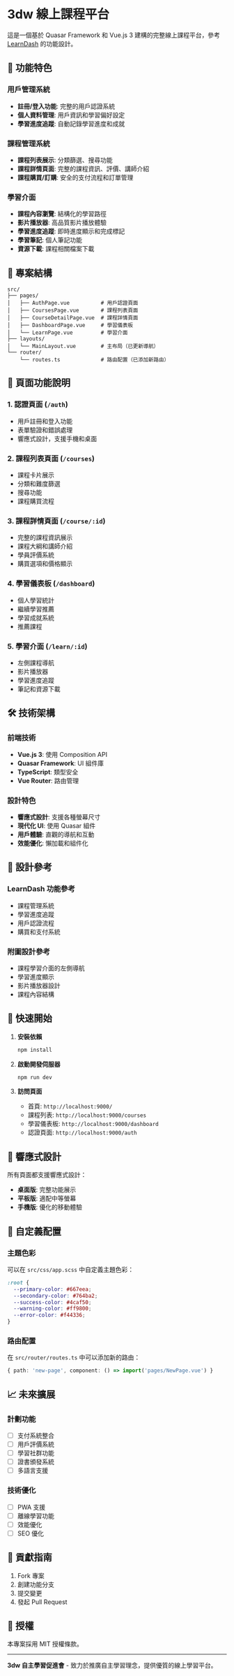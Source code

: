 # 3dw 線上課程平台

這是一個基於 Quasar Framework 和 Vue.js 3 建構的完整線上課程平台，參考 [LearnDash](https://www.learndash.com/) 的功能設計。

## 🚀 功能特色

### 用戶管理系統
- **註冊/登入功能**: 完整的用戶認證系統
- **個人資料管理**: 用戶資訊和學習偏好設定
- **學習進度追蹤**: 自動記錄學習進度和成就

### 課程管理系統
- **課程列表展示**: 分類篩選、搜尋功能
- **課程詳情頁面**: 完整的課程資訊、評價、講師介紹
- **課程購買/訂購**: 安全的支付流程和訂單管理

### 學習介面
- **課程內容瀏覽**: 結構化的學習路徑
- **影片播放器**: 高品質影片播放體驗
- **學習進度追蹤**: 即時進度顯示和完成標記
- **學習筆記**: 個人筆記功能
- **資源下載**: 課程相關檔案下載

## 📁 專案結構

```
src/
├── pages/
│   ├── AuthPage.vue          # 用戶認證頁面
│   ├── CoursesPage.vue       # 課程列表頁面
│   ├── CourseDetailPage.vue  # 課程詳情頁面
│   ├── DashboardPage.vue     # 學習儀表板
│   └── LearnPage.vue         # 學習介面
├── layouts/
│   └── MainLayout.vue        # 主布局（已更新導航）
└── router/
    └── routes.ts             # 路由配置（已添加新路由）
```

## 🎯 頁面功能說明

### 1. 認證頁面 (`/auth`)
- 用戶註冊和登入功能
- 表單驗證和錯誤處理
- 響應式設計，支援手機和桌面

### 2. 課程列表頁面 (`/courses`)
- 課程卡片展示
- 分類和難度篩選
- 搜尋功能
- 課程購買流程

### 3. 課程詳情頁面 (`/course/:id`)
- 完整的課程資訊展示
- 課程大綱和講師介紹
- 學員評價系統
- 購買選項和價格顯示

### 4. 學習儀表板 (`/dashboard`)
- 個人學習統計
- 繼續學習推薦
- 學習成就系統
- 推薦課程

### 5. 學習介面 (`/learn/:id`)
- 左側課程導航
- 影片播放器
- 學習進度追蹤
- 筆記和資源下載

## 🛠 技術架構

### 前端技術
- **Vue.js 3**: 使用 Composition API
- **Quasar Framework**: UI 組件庫
- **TypeScript**: 類型安全
- **Vue Router**: 路由管理

### 設計特色
- **響應式設計**: 支援各種螢幕尺寸
- **現代化 UI**: 使用 Quasar 組件
- **用戶體驗**: 直觀的導航和互動
- **效能優化**: 懶加載和組件化

## 🎨 設計參考

### LearnDash 功能參考
- 課程管理系統
- 學習進度追蹤
- 用戶認證流程
- 購買和支付系統

### 附圖設計參考
- 課程學習介面的左側導航
- 學習進度顯示
- 影片播放器設計
- 課程內容結構

## 🚀 快速開始

1. **安裝依賴**
   ```bash
   npm install
   ```

2. **啟動開發伺服器**
   ```bash
   npm run dev
   ```

3. **訪問頁面**
   - 首頁: `http://localhost:9000/`
   - 課程列表: `http://localhost:9000/courses`
   - 學習儀表板: `http://localhost:9000/dashboard`
   - 認證頁面: `http://localhost:9000/auth`

## 📱 響應式設計

所有頁面都支援響應式設計：
- **桌面版**: 完整功能展示
- **平板版**: 適配中等螢幕
- **手機版**: 優化的移動體驗

## 🔧 自定義配置

### 主題色彩
可以在 `src/css/app.scss` 中自定義主題色彩：
```scss
:root {
  --primary-color: #667eea;
  --secondary-color: #764ba2;
  --success-color: #4caf50;
  --warning-color: #ff9800;
  --error-color: #f44336;
}
```

### 路由配置
在 `src/router/routes.ts` 中可以添加新的路由：
```typescript
{ path: 'new-page', component: () => import('pages/NewPage.vue') }
```

## 📈 未來擴展

### 計劃功能
- [ ] 支付系統整合
- [ ] 用戶評價系統
- [ ] 學習社群功能
- [ ] 證書頒發系統
- [ ] 多語言支援

### 技術優化
- [ ] PWA 支援
- [ ] 離線學習功能
- [ ] 效能優化
- [ ] SEO 優化

## 🤝 貢獻指南

1. Fork 專案
2. 創建功能分支
3. 提交變更
4. 發起 Pull Request

## 📄 授權

本專案採用 MIT 授權條款。

---

**3dw 自主學習促進會** - 致力於推廣自主學習理念，提供優質的線上學習平台。 